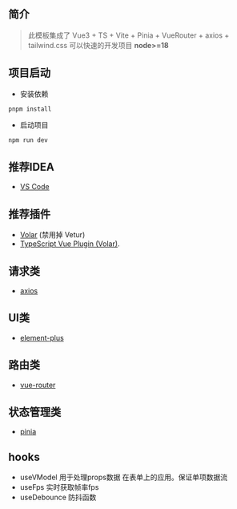 ## 简介
> 此模板集成了 Vue3 + TS + Vite + Pinia + VueRouter + axios + tailwind.css 可以快速的开发项目
> **node>=18**

## 项目启动
- 安装依赖
```
pnpm install
```
- 启动项目
```bash
npm run dev
```


## 推荐IDEA
- [VS Code](https://code.visualstudio.com/) 

## 推荐插件
- [Volar](https://marketplace.visualstudio.com/items?itemName=Vue.volar) (禁用掉 Vetur) 
- [TypeScript Vue Plugin (Volar)](https://marketplace.visualstudio.com/items?itemName=Vue.vscode-typescript-vue-plugin).

## 请求类
- [axios](https://github.com/axios/axios)

## UI类
- [element-plus](https://github.com/element-plus/element-plus)

## 路由类
- [vue-router](https://github.com/vuejs/vue-router)

## 状态管理类
- [pinia](https://github.com/vuejs/pinia)

## hooks
- useVModel 用于处理props数据 在表单上的应用。保证单项数据流
- useFps 实时获取帧率fps
- useDebounce 防抖函数

